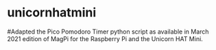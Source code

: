 # unicornhatmini

#Adapted the Pico Pomodoro Timer python script as available in March 2021 edition of MagPi for the Raspberry Pi and the Unicorn HAT Mini.
